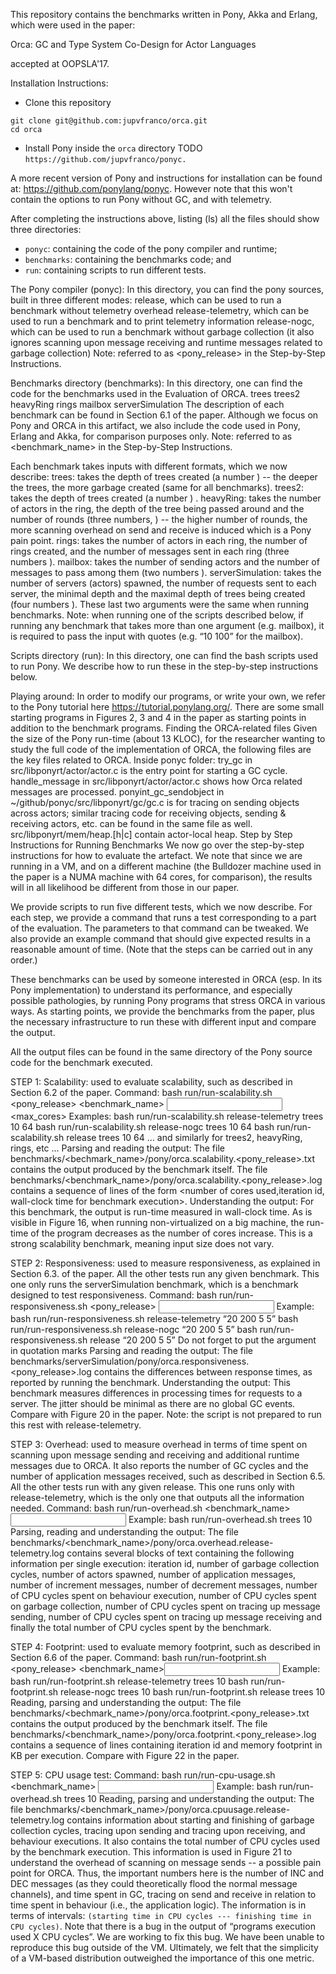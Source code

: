 
This repository contains the benchmarks written in Pony, Akka and
Erlang, which were used in the paper:

  Orca: GC and Type System Co-Design for Actor Languages

accepted at OOPSLA'17. 


Installation Instructions:

* Clone this repository
```
git clone git@github.com:jupvfranco/orca.git
cd orca
```

* Install Pony inside the `orca` directory
TODO ```https://github.com/jupvfranco/ponyc. ```

A more recent version of Pony and instructions for installation can be
found at: https://github.com/ponylang/ponyc. However note that this
won't contain the options to run Pony without GC, and with telemetry.

After completing the instructions above, listing (ls) all the files
should show three directories:
* `ponyc`: containing the code of the pony compiler and runtime;
* `benchmarks`: containing the benchmarks code; and
* `run`: containing scripts to run different tests. 

The Pony compiler (ponyc): In this directory, you can find the pony sources, built in three different modes:
release, which can be used to run a benchmark without telemetry overhead
release-telemetry, which can be used to run a benchmark and to print telemetry information
release-nogc, which can be used to run a benchmark without garbage collection (it also ignores scanning upon message receiving and runtime messages related to garbage collection)
Note: referred to as <pony_release> in the Step-by-Step Instructions.

Benchmarks directory (benchmarks): In this directory, one can find the code for the benchmarks used in the Evaluation of ORCA. 
trees <N>
trees2 <N>  
heavyRing <N> <M> <K>
rings <N> <M> <K>
mailbox  <N> <M>
serverSimulation <N> <M> <K> <J>
The description of each benchmark can be found in Section 6.1 of the paper. 
Although we focus on Pony and ORCA in this artifact, we also include the code used in Pony, Erlang and Akka, for comparison purposes only. 
Note: referred to as <benchmark_name> in the Step-by-Step Instructions.

Each benchmark takes inputs with different formats, which we now describe:
trees: takes the depth of trees created (a number <N>) -- the deeper the trees, the more garbage created (same for all benchmarks).
trees2: takes the depth of trees created (a number <N>) .
heavyRing: takes the number of actors in the ring, the depth of the tree being passed around and the number of rounds (three numbers, <N> <M> <K>) -- the higher number of rounds, the more scanning overhead on send and receive is induced which is a Pony pain point.
rings: takes the number of actors in each ring, the number of rings created, and the number of messages sent in each ring (three numbers <N> <M> <K>).
mailbox: takes the number of sending actors and the number of messages to pass among them (two numbers <N> <M>).
serverSimulation: takes the number of servers (actors) spawned, the number of requests sent to each server, the minimal depth and the maximal depth of trees being created (four numbers <N> <M> <K> <J>). These last two arguments were the same when running benchmarks. 
Note: when running one of the scripts described below, if running any benchmark that takes more than one argument (e.g. mailbox), it is required to pass the input with quotes (e.g. “10 100” for the mailbox). 

Scripts directory (run): In this directory, one can find the bash scripts used to run Pony. We describe how to run these in the step-by-step instructions below. 

Playing around: In order to modify our programs, or write your own, we refer to the Pony tutorial here https://tutorial.ponylang.org/. There are some small starting programs in Figures 2, 3 and 4 in the paper as starting points in addition to the benchmark programs. 
Finding the ORCA-related files
Given the size of the Pony run-time (about 13 KLOC), for the researcher wanting to study the full code of the implementation of ORCA, the following files are the key files related to ORCA. Inside ponyc folder:
try_gc in src/libponyrt/actor/actor.c is the entry point for starting a GC cycle.
handle_message in src/libponyrt/actor/actor.c shows how Orca related messages are processed.
ponyint_gc_sendobject in ~/github/ponyc/src/libponyrt/gc/gc.c is for tracing on sending objects across actors; similar tracing code for receiving objects, sending & receiving actors, etc. can be found in the same file as well.
src/libponyrt/mem/heap.[h|c] contain actor-local heap.
Step by Step Instructions for Running Benchmarks
We now go over the step-by-step instructions for how to evaluate the artefact. We note that since we are running in a VM, and on a different machine (the Bulldozer machine used in the paper is a NUMA machine with 64 cores, for comparison), the results will in all likelihood be different from those in our paper. 

We provide scripts to run five different tests, which we now describe. For each step, we provide a command that runs a test corresponding to a part of the evaluation. The parameters to that command can be tweaked. We also provide an example command that should give expected results in a reasonable amount of time. (Note that the steps can be carried out in any order.)

These benchmarks can be used by someone interested in ORCA (esp. In its Pony implementation) to understand its performance, and especially possible pathologies, by running Pony programs that stress ORCA in various ways. As starting points, we provide the benchmarks from the paper, plus the necessary infrastructure to run these with different input and compare the output. 

All the output files can be found in the same directory of the Pony source code for the benchmark executed.

STEP 1: Scalability: used to evaluate scalability, such as described in Section 6.2 of the paper. 
Command: 
bash run/run-scalability.sh <pony_release> <benchmark_name> <input> <max_cores>
Examples: 
bash run/run-scalability.sh release-telemetry trees 10 64
bash run/run-scalability.sh release-nogc trees 10 64
bash run/run-scalability.sh release trees 10 64
     …  and similarly for trees2, heavyRing, rings, etc ...
Parsing and reading the output: 
The file benchmarks/<bechmark_name>/pony/orca.scalability.<pony_release>.txt contains the output produced by the benchmark itself. 
The file benchmarks/<benchmark_name>/pony/orca.scalability.<pony_release>.log contains a sequence of lines of the form <number of cores used,iteration id, wall-clock time for benchmark execution>. 
Understanding the output: 
For this benchmark, the output is run-time measured in wall-clock time. As is visible in Figure 16, when running non-virtualized on a big machine, the run-time of the program decreases as the number of cores increase. This is a strong scalability benchmark, meaning input size does not vary.

STEP 2: Responsiveness: used to measure responsiveness, as explained in Section 6.3. of the paper. All the other tests run any given benchmark. This one only runs the serverSimulation benchmark, which is a benchmark designed to test responsiveness. 
Command: 
bash run/run-responsiveness.sh <pony_release> <input> 
Example: 
bash run/run-responsiveness.sh release-telemetry “20 200 5 5”
bash run/run-responsiveness.sh release-nogc “20 200 5 5”
bash run/run-responsiveness.sh release “20 200 5 5”
Do not forget to put the argument in quotation marks
Parsing and reading the output: 
The file benchmarks/serverSimulation/pony/orca.responsiveness.<pony_release>.log contains the differences between response times, as reported by running the benchmark. 
Understanding the output:
This benchmark measures differences in processing times for requests to a server. The jitter should be minimal as there are no global GC events. Compare with Figure 20 in the paper. 
Note: the script is not prepared to run this rest with release-telemetry.

STEP 3: Overhead: used to measure overhead in terms of time spent on scanning upon message sending and receiving and additional runtime messages due to ORCA. It also reports the number of GC cycles and the number of application messages received, such as described in Section 6.5. All the other tests run with any given release. This one runs only with release-telemetry, which is the only one that outputs all the information needed.
Command: 
bash run/run-overhead.sh <benchmark_name> <input>
Example: 
bash run/run-overhead.sh trees 10
Parsing, reading and understanding the output: 
The file benchmarks/<benchmark_name>/pony/orca.overhead.release-telemetry.log contains several blocks of text containing the following information per single execution: iteration id, number of garbage collection cycles, number of actors spawned, number of application messages, number of increment messages, number of decrement messages, number of CPU cycles spent on behaviour execution, number of CPU cycles spent on garbage collection, number of CPU cycles spent on tracing up message sending, number of CPU cycles spent on tracing up message receiving and finally the total number of CPU cycles spent by the benchmark. 

STEP 4: Footprint: used to evaluate memory footprint, such as described in Section 6.6 of the paper. 
Command: 
bash run/run-footprint.sh <pony_release> <benchmark_name><input>
Example: 
bash run/run-footprint.sh release-telemetry trees 10
bash run/run-footprint.sh release-nogc trees 10
bash run/run-footprint.sh release trees 10
Reading, parsing and understanding the output: 
The file benchmarks/<bechmark_name>/pony/orca.footprint.<pony_release>.txt contains the output produced by the benchmark itself. 
The file benchmarks/<benchmark_name>/pony/orca.footprint.<pony_release>.log contains a sequence of lines containing iteration id and memory footprint in KB per execution. Compare with Figure 22 in the paper. 

STEP 5: CPU usage test: 
Command: 
bash run/run-cpu-usage.sh <benchmark_name> <input> <cores>
Example: 
bash run/run-overhead.sh trees 10
Reading, parsing and understanding the output: 
The file benchmarks/<benchmark_name>/pony/orca.cpuusage.release-telemetry.log contains information about starting and finishing of garbage collection cycles, tracing upon sending and tracing upon receiving, and behaviour executions. It also contains the total number of CPU cycles used by the benchmark execution.
This information is used in Figure 21 to understand the overhead of scanning on message sends -- a possible pain point for ORCA. Thus, the important numbers here is the number of INC and DEC messages (as they could theoretically flood the normal message channels), and time spent in GC, tracing on send and receive in relation to time spent in behaviour (i.e., the application logic). The information is in terms of intervals: `(starting time in CPU cycles --- finishing time in CPU cycles)`. Note that there is a bug in the output of “programs execution used X CPU cycles”. We are working to fix this bug. We have been unable to reproduce this bug outside of the VM. Ultimately, we felt that the simplicity of a VM-based distribution outweighed the importance of this one metric. 

